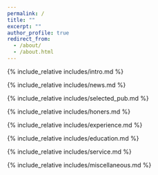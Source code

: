```yaml
---
permalink: /
title: ""
excerpt: ""
author_profile: true
redirect_from: 
  - /about/
  - /about.html
---
```


<span class='anchor' id='about-me'></span>
{% include_relative includes/intro.md %}

{% include_relative includes/news.md %}

{% include_relative includes/selected_pub.md %}

{% include_relative includes/honers.md %}

{% include_relative includes/experience.md %}

{% include_relative includes/education.md %}

{% include_relative includes/service.md %}

{% include_relative includes/miscellaneous.md %}

